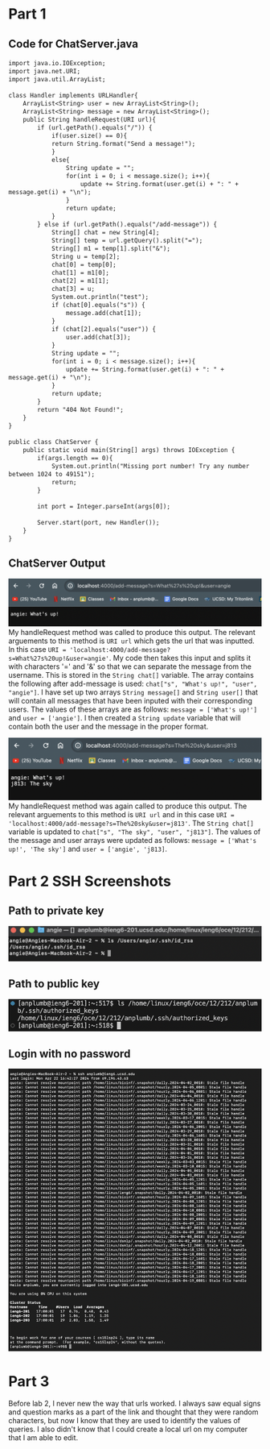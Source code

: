 # Part 1<br>
## Code for ChatServer.java <br>

```
import java.io.IOException;
import java.net.URI;
import java.util.ArrayList;

class Handler implements URLHandler{
    ArrayList<String> user = new ArrayList<String>();
    ArrayList<String> message = new ArrayList<String>();
    public String handleRequest(URI url){
        if (url.getPath().equals("/")) {
            if(user.size() == 0){
            return String.format("Send a message!");
            }
            else{
                String update = "";
                for(int i = 0; i < message.size(); i++){
                    update += String.format(user.get(i) + ": " + message.get(i) + "\n");
                }
                return update;
            }
        } else if (url.getPath().equals("/add-message")) {
            String[] chat = new String[4];
            String[] temp = url.getQuery().split("=");
            String[] m1 = temp[1].split("&");
            String u = temp[2];
            chat[0] = temp[0];
            chat[1] = m1[0];
            chat[2] = m1[1];
            chat[3] = u;
            System.out.println("test");
            if (chat[0].equals("s")) {
                message.add(chat[1]);
            }
            if (chat[2].equals("user")) {
                user.add(chat[3]);
            }
            String update = "";
            for(int i = 0; i < message.size(); i++){
                update += String.format(user.get(i) + ": " + message.get(i) + "\n");
            }
            return update;
        }
        return "404 Not Found!";
    }
}

public class ChatServer {
    public static void main(String[] args) throws IOException {
        if(args.length == 0){
            System.out.println("Missing port number! Try any number between 1024 to 49151");
            return;
        }

        int port = Integer.parseInt(args[0]);

        Server.start(port, new Handler());
    }
}
```
## ChatServer Output <br>
![Image](message1.png) <br>
My handleRequest method was called to produce this output. The relevant arguements to this method is `URI url` which gets the url that was inputted. In this case `URI = 'localhost:4000/add-message?s=What%27s%20up!&user=angie'`. My code then takes this input and splits it with characters '=' and '&' so that we can separate the message from the username. This is stored in the `String chat[]` variable. The array contains the following after add-message is used: `chat["s", "What's up!", "user", "angie"]`. I have set up two arrays `String message[]` and `String user[]` that will contain all messages that have been inputed with their corresponding users. The values of these arrays are as follows: `message = ['What's up!']` and `user = ['angie']`. I then created a `String update` variable that will contain both the user and the message in the proper format. <br>

![Image](message2.png) <br>
My handleRequest method was again called to produce this output. The relevant arguements to this method is `URI url` and in this case `URI = 'localhost:4000/add-message?s=The%20sky&user=j813'`. The `String chat[]` variable is updated to `chat["s", "The sky", "user", "j813"]`. The values of the message and user arrays were updated as follows: `message = ['What's up!', 'The sky']` and `user = ['angie', 'j813]`. 

# Part 2 SSH Screenshots <br>
## Path to private key <br>
![Image](private.png) <br>

## Path to public key <br>
![Image](public.png) <br>

## Login with no password <br>
![Image](login.png) <br>

# Part 3 <br>

Before lab 2, I never new the way that urls worked. I always saw equal signs and question marks as a part of the link and thought that they were random characters, but now I know that they are used to identify the values of queries. I also didn't know that I could create a local url on my computer that I am able to edit. 



